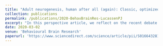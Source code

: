 ```yaml
---
title: "Adult neurogenesis, human after all (again): Classic, optimized, and future approaches"
collection: publications
permalink: /publications/2020-BehavBrainRes-LucassenPJ
excerpt: "In this perspective article, we reflect on the recent debate about the existence of human neurogenesis and discuss direct, and also indirect, support for the ongoing formation, and functional relevance, of new neurons in the adult and aged human hippocampus. To explain the discrepancies between several prominently published human studies, we discuss critical methodological aspects and highlight the importance of optimal tissue preservation and processing for histological examination. We further discuss novel approaches, like single-cell/nucleus sequencing and magnetic resonance spectroscopy, that will help advance the study of human neurogenesis to its fullest potential - understanding its contribution to human hippocampal functions and related disorders like depression and dementia."
date: 2020-03-02
venue: 'Behavioural Brain Research'
paperurl: 'https://www.sciencedirect.com/science/article/pii/S0166432819308587?via%3Dihub'
---
```

